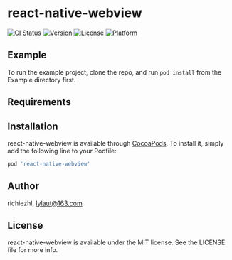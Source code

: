 # react-native-webview

[![CI Status](https://img.shields.io/travis/richiezhl/react-native-webview.svg?style=flat)](https://travis-ci.org/richiezhl/react-native-webview)
[![Version](https://img.shields.io/cocoapods/v/react-native-webview.svg?style=flat)](https://cocoapods.org/pods/react-native-webview)
[![License](https://img.shields.io/cocoapods/l/react-native-webview.svg?style=flat)](https://cocoapods.org/pods/react-native-webview)
[![Platform](https://img.shields.io/cocoapods/p/react-native-webview.svg?style=flat)](https://cocoapods.org/pods/react-native-webview)

## Example

To run the example project, clone the repo, and run `pod install` from the Example directory first.

## Requirements

## Installation

react-native-webview is available through [CocoaPods](https://cocoapods.org). To install
it, simply add the following line to your Podfile:

```ruby
pod 'react-native-webview'
```

## Author

richiezhl, lylaut@163.com

## License

react-native-webview is available under the MIT license. See the LICENSE file for more info.
